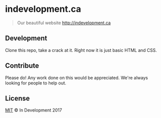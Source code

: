 # indevelopment.ca

> Our beautiful website http://indevelopment.ca

## Development

Clone this repo, take a crack at it. Right now it is just basic HTML and CSS.

## Contribute

Please do! Any work done on this would be appreciated. We're always looking for people to help out.

## License

[MIT](LICENSE) © In Development 2017
